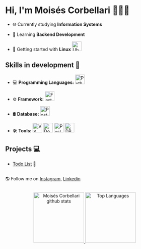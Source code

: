 # Hi, I'm Moisés Corbellari 👨🏾‍💻
- 🌐 Currently studying **Information Systems**

- 🧠 Learning **Backend Development**

- 🐧 Getting started with **Linux**
  <img src="https://skillicons.dev/icons?i=ubuntu" alt="Ubuntu" height="30"/>

## Skills in development 🚧

- 💻 **Programming Languages:**
  <img src="https://skillicons.dev/icons?i=python" alt="Python" height="30"/>

- ⚙️ **Framework:**
  <img src="https://skillicons.dev/icons?i=fastapi" alt="FastApi" height="30"/>

- 🛢️ **Database:**
  <img src="https://skillicons.dev/icons?i=postgresql" alt="PostgreSQL" height="30"/>

- 🛠️ **Tools:**
  <img src="https://skillicons.dev/icons?i=vscode" alt="VS Code" height="30"/>
  <img src="https://skillicons.dev/icons?i=docker" alt="Docker" height="30"/>
  <img src="https://skillicons.dev/icons?i=postman" alt="Postman" height="30"/>
  <img src="https://cdn.jsdelivr.net/gh/devicons/devicon@latest/icons/dbeaver/dbeaver-original.svg" alt="DBeaver" height="30"/>

## Projects 💻
- [Todo List](https://github.com/MoisesCorbellari/Todo_List) 📝

##
🌎 Follow me on [Instagram], [Linkedin]

##
<div align="center">
  <a href="https://github.com/MoisesCorbellari">
    <img height="160em" src="https://github-readme-stats.vercel.app/api?username=MoisesCorbellari&theme=omni&show_icons=true&count_private=true&hide_border=true&rank_icon=default&include_all_commits=true" alt="Moisés Corbellari github stats"/>
  </a>
  
  <a href="https://github.com/MoisesCorbellari">
    <img height="160em" src="https://github-readme-stats.vercel.app/api/top-langs/?username=MoisesCorbellari&layout=compact&hide_border=true&title_color=ff79c6&text_color=ff79c6&bg_color=282a36" alt="Top Languages"/>
  </a>
</div>

[Instagram]: https://www.instagram.com/moises_corbellari/
[Linkedin]: https://www.linkedin.com/in/moisescorbellari/

